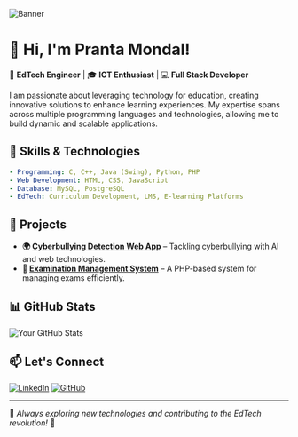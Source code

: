 ![Banner](https://source.unsplash.com/1600x400/?technology,coding)

# 👋 Hi, I'm Pranta Mondal!

🚀 **EdTech Engineer** | 🎓 **ICT Enthusiast** | 💻 **Full Stack Developer**

I am passionate about leveraging technology for education, creating innovative solutions to enhance learning experiences. My expertise spans across multiple programming languages and technologies, allowing me to build dynamic and scalable applications.

## 🔧 Skills & Technologies

```yaml
- Programming: C, C++, Java (Swing), Python, PHP
- Web Development: HTML, CSS, JavaScript
- Database: MySQL, PostgreSQL
- EdTech: Curriculum Development, LMS, E-learning Platforms
```

## 📂 Projects

- **🌍 [Cyberbullying Detection Web App](https://github.com/yourusername/cyberbullying-project)** – Tackling cyberbullying with AI and web technologies.
- **📝 [Examination Management System](https://github.com/yourusername/exam-management)** – A PHP-based system for managing exams efficiently.

## 📊 GitHub Stats

![Your GitHub Stats](https://github-readme-stats.vercel.app/api?username=yourusername&show_icons=true&theme=tokyonight)

## 📫 Let's Connect

[![LinkedIn](https://img.shields.io/badge/LinkedIn-Connect-blue?style=flat-square&logo=linkedin)](https://www.linkedin.com/in/yourprofile)
[![GitHub](https://img.shields.io/badge/GitHub-Follow-black?style=flat-square&logo=github)](https://github.com/yourusername)

---

🎯 *Always exploring new technologies and contributing to the EdTech revolution!* 🚀
